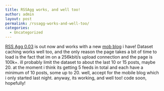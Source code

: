 ```yaml
---
title: RSSAgg works, and well too!
author: admin
layout: post
permalink: /rssagg-works-and-well-too/
categories:
  - Uncategorized
---
```

[RSS Agg 0.03][1] is out now and works with a new [mob blog][2] i have! Dataset caching works well too, and the only reason the page takes a bit of time to load is the fact that im on a 256kbit/s upload connection and the page is 100k+. ill probably limit the dataset to about the last 10 or 15 posts, maybe 20. at the moment i think its getting 5 feeds in total and each have a minimum of 10 posts, some up to 20. well, accept for the mobile blog which i only started last night. anyway, its working, and well too! code soon, hopefully!

 [1]: http://batman.lotas-smartman.net/rssagg/
 [2]: http://moblg.net/blogs.php?show=788